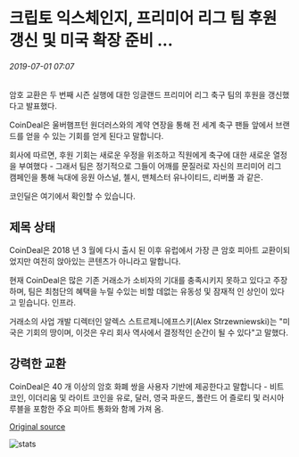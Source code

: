 # 크립토 익스체인지, 프리미어 리그 팀 후원 갱신 및 미국 확장 준비 ...

###### 2019-07-01 07:07

암호 교환은 두 번째 시즌 실행에 대한 잉글랜드 프리미어 리그 축구 팀의 후원을 갱신했다고 발표했다.

CoinDeal은 울버햄프턴 원더러스와의 계약 연장을 통해 전 세계 축구 팬들 앞에서 브랜드를 얻을 수 있는 기회를 얻게 된다고 말합니다.

회사에 따르면, 후원 기회는 새로운 우정을 위조하고 직원에게 축구에 대한 새로운 열정을 부여했다 - 그래서 팀은 정기적으로 그들이 어깨를 문질러로 자신의 프리미어 리그 캠페인을 통해 늑대에 응원 아스널, 첼시, 맨체스터 유나이티드, 리버풀 과 같은.

코인딜은 여기에서 확인할 수 있습니다.

## 제목 상태

CoinDeal은 2018 년 3 월에 다시 출시 된 이후 유럽에서 가장 큰 암호 피아트 교환이되었지만 여전히 앉아있는 콘텐츠가 아니라고 말합니다.

현재 CoinDeal은 많은 기존 거래소가 소비자의 기대를 충족시키지 못하고 있다고 주장하며, 팀은 최첨단의 혜택을 누릴 수있는 비할 데없는 유동성 및 잠재적 인 상인이 있다고 믿습니다. 인프라.

거래소의 사업 개발 디렉터인 알렉스 스트르제니에프스키(Alex Strzewniewski)는 "미국은 기회의 땅이며, 이것은 우리 회사 역사에서 결정적인 순간이 될 수 있다"고 말했다.

## 강력한 교환

CoinDeal은 40 개 이상의 암호 화폐 쌍을 사용자 기반에 제공한다고 말합니다 - 비트 코인, 이더리움 및 라이트 코인을 유로, 달러, 영국 파운드, 폴란드 어 즐로티 및 러시아 루블을 포함한 주요 피아트 통화와 함께 가져 옴.

[Original source](https://cointelegraph.com/news/crypto-exchange-renews-sponsorship-of-premier-league-team-and-prepares-for-us-expansion)

![stats](https://c.statcounter.com/11760860/0/a89fa40b/1/ "stats")